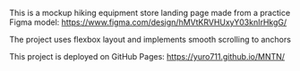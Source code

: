 This is a mockup hiking equipment store landing page made from a practice Figma model: https://www.figma.com/design/hMVtKRVHUxyY03knIrHkgG/

The project uses flexbox layout and implements smooth scrolling to anchors

This project is deployed on GitHub Pages: https://yuro711.github.io/MNTN/
